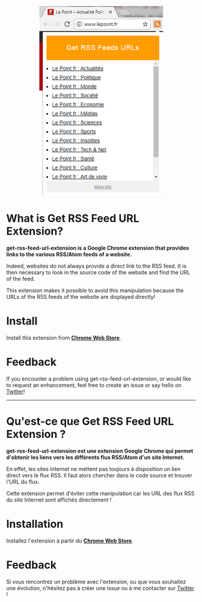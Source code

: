 <p align="center">
<a href="https://chrome.google.com/webstore/detail/get-rss-feed-url/kfghpdldaipanmkhfpdcjglncmilendn?hl=fr"><img src="screenshot.png"/></a
</p>


# What is Get RSS Feed URL Extension?


**get-rss-feed-url-extension is a Google Chrome extension that provides links to the various RSS/Atom feeds of a website.**

Indeed, websites do not always provide a direct link to the RSS feed. It is then necessary to look in the source code of the website and find the URL of the feed.

This extension makes it possible to avoid this manipulation because the URLs of the RSS feeds of the website are displayed directly!


# Install

Install this extension from [**Chrome Web Store**](https://chrome.google.com/webstore/detail/get-rss-feed-url/kfghpdldaipanmkhfpdcjglncmilendn).


# Feedback

If you encounter a problem using get-rss-feed-url-extension, or would like to request an enhancement, feel free to create an issue or say hello on [Twitter](https://twitter.com/shevabam)!




---




# Qu'est-ce que Get RSS Feed URL Extension ?


**get-rss-feed-url-extension est une extension Google Chrome qui permet d'obtenir les liens vers les différents flux RSS/Atom d'un site Internet.**

En effet, les sites Internet ne mettent pas toujours à disposition un lien direct vers le flux RSS. Il faut alors chercher dans le code source et trouver l'URL du flux.

Cette extension permet d'éviter cette manipulation car les URL des flux RSS du site Internet sont affichés directement !


# Installation

Installez l'extension à partir du [**Chrome Web Store**](https://chrome.google.com/webstore/detail/get-rss-feed-url/kfghpdldaipanmkhfpdcjglncmilendn?hl=fr).


# Feedback

Si vous rencontrez un problème avec l'extension, ou que vous souhaitez une évolution, n'hésitez pas à créer une *issue* ou à me contacter sur [Twitter](https://twitter.com/shevabam) !
